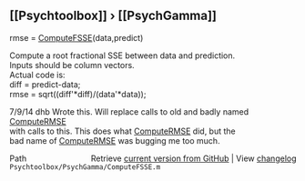 ## [[Psychtoolbox]] &#8250; [[PsychGamma]]

rmse = [ComputeFSSE](ComputeFSSE)(data,predict)  
  
Compute a root fractional SSE between data and prediction.  
Inputs should be column vectors.  
Actual code is:  
  diff = predict-data;  
  rmse = sqrt((diff'\*diff)/(data'\*data));  
  
7/9/14  dhb  Wrote this.  Will replace calls to old and badly named [ComputeRMSE](ComputeRMSE)   
             with calls to this.  This does what [ComputeRMSE](ComputeRMSE) did, but the  
             bad name of [ComputeRMSE](ComputeRMSE) was bugging me too much.  




<div class="code_header" style="text-align:right;">
  <span style="float:left;">Path&nbsp;&nbsp;</span> <span class="counter">Retrieve <a href=
  "https://raw.github.com/Psychtoolbox-3/Psychtoolbox-3/beta/Psychtoolbox/PsychGamma/ComputeFSSE.m">current version from GitHub</a> | View <a href=
  "https://github.com/Psychtoolbox-3/Psychtoolbox-3/commits/beta/Psychtoolbox/PsychGamma/ComputeFSSE.m">changelog</a></span>
</div>
<div class="code">
  <code>Psychtoolbox/PsychGamma/ComputeFSSE.m</code>
</div>

